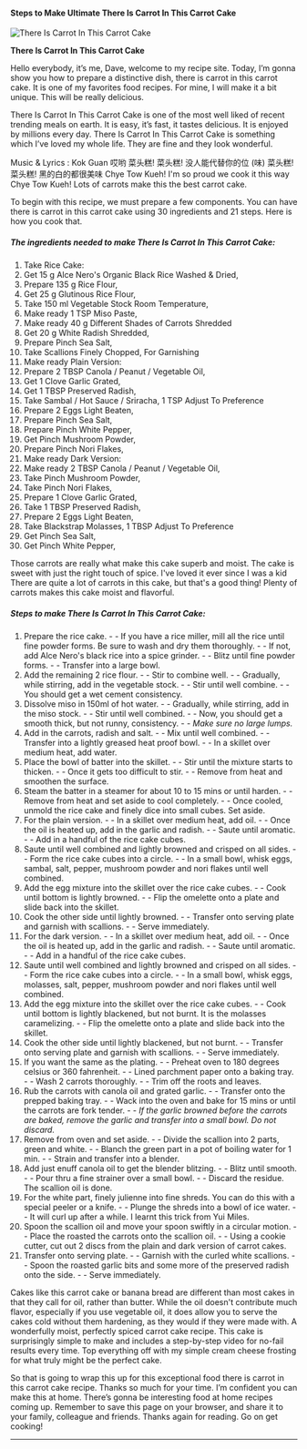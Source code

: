             

#### Steps to Make Ultimate There Is Carrot In This Carrot Cake

![There Is Carrot In This Carrot Cake](https://img-global.cpcdn.com/recipes/9c94a2ca2e33740a/751x532cq70/there-is-carrot-in-this-carrot-cake-recipe-main-photo.jpg)

**There Is Carrot In This Carrot Cake**

Hello everybody, it’s me, Dave, welcome to my recipe site. Today, I’m gonna show you how to prepare a distinctive dish, there is carrot in this carrot cake. It is one of my favorites food recipes. For mine, I will make it a bit unique. This will be really delicious.

There Is Carrot In This Carrot Cake is one of the most well liked of recent trending meals on earth. It is easy, it’s fast, it tastes delicious. It is enjoyed by millions every day. There Is Carrot In This Carrot Cake is something which I’ve loved my whole life. They are fine and they look wonderful.

Music & Lyrics : Kok Guan 哎哟 菜头糕! 菜头糕! 没人能代替你的位 (味) 菜头糕! 菜头糕! 黑的白的都很美味 Chye Tow Kueh! I'm so proud we cook it this way Chye Tow Kueh! Lots of carrots make this the best carrot cake.

To begin with this recipe, we must prepare a few components. You can have there is carrot in this carrot cake using 30 ingredients and 21 steps. Here is how you cook that.

##### The ingredients needed to make There Is Carrot In This Carrot Cake:

1.  Take Rice Cake:
2.  Get 15 g Alce Nero's Organic Black Rice Washed & Dried,
3.  Prepare 135 g Rice Flour,
4.  Get 25 g Glutinous Rice Flour,
5.  Take 150 ml Vegetable Stock Room Temperature,
6.  Make ready 1 TSP Miso Paste,
7.  Make ready 40 g Different Shades of Carrots Shredded
8.  Get 20 g White Radish Shredded,
9.  Prepare Pinch Sea Salt,
10.  Take Scallions Finely Chopped, For Garnishing
11.  Make ready Plain Version:
12.  Prepare 2 TBSP Canola / Peanut / Vegetable Oil,
13.  Get 1 Clove Garlic Grated,
14.  Get 1 TBSP Preserved Radish,
15.  Take Sambal / Hot Sauce / Sriracha, 1 TSP Adjust To Preference
16.  Prepare 2 Eggs Light Beaten,
17.  Prepare Pinch Sea Salt,
18.  Prepare Pinch White Pepper,
19.  Get Pinch Mushroom Powder,
20.  Prepare Pinch Nori Flakes,
21.  Make ready Dark Version:
22.  Make ready 2 TBSP Canola / Peanut / Vegetable Oil,
23.  Take Pinch Mushroom Powder,
24.  Take Pinch Nori Flakes,
25.  Prepare 1 Clove Garlic Grated,
26.  Take 1 TBSP Preserved Radish,
27.  Prepare 2 Eggs Light Beaten,
28.  Take Blackstrap Molasses, 1 TBSP Adjust To Preference
29.  Get Pinch Sea Salt,
30.  Get Pinch White Pepper,

Those carrots are really what make this cake superb and moist. The cake is sweet with just the right touch of spice. I've loved it ever since I was a kid There are quite a lot of carrots in this cake, but that's a good thing! Plenty of carrots makes this cake moist and flavorful.

##### Steps to make There Is Carrot In This Carrot Cake:

1.  Prepare the rice cake. - - If you have a rice miller, mill all the rice until fine powder forms. Be sure to wash and dry them thoroughly. - - If not, add Alce Nero's black rice into a spice grinder. - - Blitz until fine powder forms. - - Transfer into a large bowl.
2.  Add the remaining 2 rice flour. - - Stir to combine well. - - Gradually, while stirring, add in the vegetable stock. - - Stir until well combine. - - You should get a wet cement consistency.
3.  Dissolve miso in 150ml of hot water. - - Gradually, while stirring, add in the miso stock. - - Stir until well combined. - - Now, you should get a smooth thick, but not runny, consistency. - - _Make sure no large lumps._
4.  Add in the carrots, radish and salt. - - Mix until well combined. - - Transfer into a lightly greased heat proof bowl. - - In a skillet over medium heat, add water.
5.  Place the bowl of batter into the skillet. - - Stir until the mixture starts to thicken. - - Once it gets too difficult to stir. - - Remove from heat and smoothen the surface.
6.  Steam the batter in a steamer for about 10 to 15 mins or until harden. - - Remove from heat and set aside to cool completely. - - Once cooled, unmold the rice cake and finely dice into small cubes. Set aside.
7.  For the plain version. - - In a skillet over medium heat, add oil. - - Once the oil is heated up, add in the garlic and radish. - - Saute until aromatic. - - Add in a handful of the rice cake cubes.
8.  Saute until well combined and lightly browned and crisped on all sides. - - Form the rice cake cubes into a circle. - - In a small bowl, whisk eggs, sambal, salt, pepper, mushroom powder and nori flakes until well combined.
9.  Add the egg mixture into the skillet over the rice cake cubes. - - Cook until bottom is lightly browned. - - Flip the omelette onto a plate and slide back into the skillet.
10.  Cook the other side until lightly browned. - - Transfer onto serving plate and garnish with scallions. - - Serve immediately.
11.  For the dark version. - - In a skillet over medium heat, add oil. - - Once the oil is heated up, add in the garlic and radish. - - Saute until aromatic. - - Add in a handful of the rice cake cubes.
12.  Saute until well combined and lightly browned and crisped on all sides. - - Form the rice cake cubes into a circle. - - In a small bowl, whisk eggs, molasses, salt, pepper, mushroom powder and nori flakes until well combined.
13.  Add the egg mixture into the skillet over the rice cake cubes. - - Cook until bottom is lightly blackened, but not burnt. It is the molasses caramelizing. - - Flip the omelette onto a plate and slide back into the skillet.
14.  Cook the other side until lightly blackened, but not burnt. - - Transfer onto serving plate and garnish with scallions. - - Serve immediately.
15.  If you want the same as the plating. - - Preheat oven to 180 degrees celsius or 360 fahrenheit. - - Lined parchment paper onto a baking tray. - - Wash 2 carrots thoroughly. - - Trim off the roots and leaves.
16.  Rub the carrots with canola oil and grated garlic. - - Transfer onto the prepped baking tray. - - Wack into the oven and bake for 15 mins or until the carrots are fork tender. - - _If the garlic browned before the carrots are baked, remove the garlic and transfer into a small bowl. Do not discard._
17.  Remove from oven and set aside. - - Divide the scallion into 2 parts, green and white. - - Blanch the green part in a pot of boiling water for 1 min. - - Strain and transfer into a blender.
18.  Add just enuff canola oil to get the blender blitzing. - - Blitz until smooth. - - Pour thru a fine strainer over a small bowl. - - Discard the residue. The scallion oil is done.
19.  For the white part, finely julienne into fine shreds. You can do this with a special peeler or a knife. - - Plunge the shreds into a bowl of ice water. - - It will curl up after a while. I learnt this trick from Yui Miles.
20.  Spoon the scallion oil and move your spoon swiftly in a circular motion. - - Place the roasted the carrots onto the scallion oil. - - Using a cookie cutter, cut out 2 discs from the plain and dark version of carrot cakes.
21.  Transfer onto serving plate. - - Garnish with the curled white scallions. - - Spoon the roasted garlic bits and some more of the preserved radish onto the side. - - Serve immediately.

Cakes like this carrot cake or banana bread are different than most cakes in that they call for oil, rather than butter. While the oil doesn't contribute much flavor, especially if you use vegetable oil, it does allow you to serve the cakes cold without them hardening, as they would if they were made with. A wonderfully moist, perfectly spiced carrot cake recipe. This cake is surprisingly simple to make and includes a step-by-step video for no-fail results every time. Top everything off with my simple cream cheese frosting for what truly might be the perfect cake.

So that is going to wrap this up for this exceptional food there is carrot in this carrot cake recipe. Thanks so much for your time. I’m confident you can make this at home. There’s gonna be interesting food at home recipes coming up. Remember to save this page on your browser, and share it to your family, colleague and friends. Thanks again for reading. Go on get cooking!

* * *
